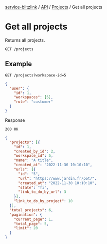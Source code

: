[service-blitzlink](../../../README.md) / [API](../README.md) / [Projects](./README.md) / 
Get all projects

# Get all projects

Returns all projects.

```
GET /projects
```

## Example

```
GET /projects?workspace-id=5
```

```json
{
  "user": {
    "id": 1,
    "workspaces": [5],
    "role": "customer"
  }
}
```

Response

```
200 OK
```

```json
{
  "projects": [{
    "id": 1,
    "created_by_id": 2,
    "workspace_id": 5,
    "name": "A title",
    "created_at": "2022-11-30 10:10:10",
    "urls": [{
      "id": "5",
      "url": "https://www.jardin.fr/pot/",
      "created_at": "2022-11-30 10:10:10",
      "state": "fi",
      "link_to_do_by_url": 3
    }],
    "link_to_do_by_project": 10
  }],
  "total_projects": 6,
  "pagination": {
    "current_page": 1,
    "total_page": 5,
    "limit": 20
  }
}
```
